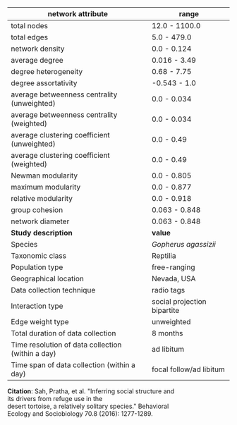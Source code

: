 network attribute|range
---|---
total nodes|12.0 - 1100.0
total edges|5.0 - 479.0
network density|0.0 - 0.124
average degree|0.016 - 3.49
degree heterogeneity|0.68 - 7.75
degree assortativity|-0.543 - 1.0
average betweenness centrality (unweighted)|0.0 - 0.034
average betweenness centrality (weighted)|0.0 - 0.034
average clustering coefficient (unweighted)|0.0 - 0.49
average clustering coefficient (weighted)|0.0 - 0.49
Newman modularity|0.0 - 0.805
maximum modularity|0.0 - 0.877
relative modularity|0.0 - 0.918
group cohesion|0.063 - 0.848
network diameter|0.063 - 0.848
**Study description**|**value**
Species|*Gopherus agassizii*
Taxonomic class|Reptilia
Population type|free-ranging
Geographical location|Nevada, USA
Data collection technique|radio tags
Interaction type|social projection bipartite
Edge weight type|unweighted
Total duration of data collection|8 months
Time resolution of data collection (within a day)|ad libitum
Time span of data collection (within a day)|focal follow/ad libitum
**Citation**: Sah, Pratha, et al. "Inferring social structure and <br> its drivers from refuge use in the <br> desert tortoise, a relatively solitary species." Behavioral <br> Ecology and Sociobiology 70.8 (2016): 1277-1289.